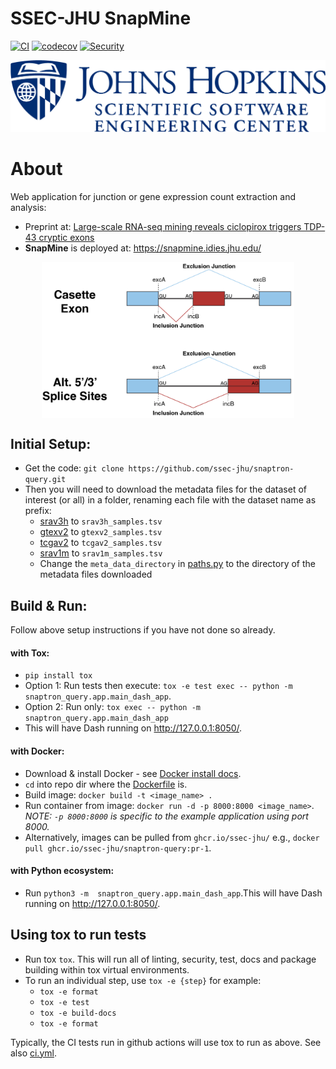 # SSEC-JHU SnapMine
[![CI](https://github.com/ssec-jhu/snaptron-query/actions/workflows/ci.yml/badge.svg)](https://github.com/ssec-jhu/snaptron-query/actions/workflows/ci.yml)
[![codecov](https://codecov.io/gh/ssec-jhu/snaptron-query/graph/badge.svg?token=9uy1hl0p9o)](https://codecov.io/gh/ssec-jhu/snaptron-query)
[![Security](https://github.com/ssec-jhu/snaptron-query/actions/workflows/security.yml/badge.svg)](https://github.com/ssec-jhu/snaptron-query/actions/workflows/security.yml)


![SSEC-JHU Logo](docs/_static/SSEC_logo_horiz_blue_1152x263.png)

# About 
Web application for junction or gene expression count extraction and analysis:
* Preprint at: [Large-scale RNA-seq mining reveals ciclopirox triggers TDP-43 cryptic exons](https://www.biorxiv.org/content/10.1101/2024.03.27.587011v1)
* **SnapMine** is deployed at: https://snapmine.idies.jhu.edu/


<img src="snaptron_query/app/assets/junction_query.png" alt="junction_query" height="250" style="display: block; margin: auto;"/>

## Initial Setup:
  * Get the code: ``git clone https://github.com/ssec-jhu/snaptron-query.git``
  * Then you will need to download the metadata files for the dataset of interest (or all) in a folder, renaming each file with the dataset name as prefix:
    * [srav3h](https://snaptron.cs.jhu.edu/data/srav3h/samples.tsv) to `srav3h_samples.tsv`
    * [gtexv2](https://snaptron.cs.jhu.edu/data/gtexv2/samples.tsv) to `gtexv2_samples.tsv`
    * [tcgav2](https://snaptron.cs.jhu.edu/data/tcgav2/samples.tsv) to `tcgav2_samples.tsv`
    * [srav1m](https://snaptron.cs.jhu.edu/data/srav1m/samples.tsv) to `srav1m_samples.tsv`
    * Change the `meta_data_directory` in [paths.py](https://github.com/ssec-jhu/snaptron-query/blob/07103767262f5292ada793c4c1e7a94b32e7fd15/snaptron_query/app/paths.py#L7) to the directory of the metadata files downloaded 

## Build & Run:
Follow above setup instructions if you have not done so already.
  #### with Tox:
  * ``pip install tox``
  * Option 1: Run tests then execute: ``tox -e test exec -- python -m snaptron_query.app.main_dash_app``.
  * Option 2: Run only: ``tox exec -- python -m snaptron_query.app.main_dash_app``
  * This will have Dash running on http://127.0.0.1:8050/.

  #### with Docker:
  * Download & install Docker - see [Docker install docs](https://docs.docker.com/get-docker/).
  * ``cd`` into repo dir where the [Dockerfile](https://github.com/ssec-jhu/snaptron-query/blob/d56df6f28592c56ee4622bedb8c68e4c06499363/Dockerfile) is.
  * Build image: ``docker build -t <image_name> .`` 
  * Run container from image: ``docker run -d -p 8000:8000 <image_name>``. _NOTE: ``-p 8000:8000`` is specific to the example application using port 8000._
  * Alternatively, images can be pulled from ``ghcr.io/ssec-jhu/`` e.g., ``docker pull ghcr.io/ssec-jhu/snaptron-query:pr-1``.

  #### with Python ecosystem:
  * Run ``python3 -m  snaptron_query.app.main_dash_app``.This will have Dash running on http://127.0.0.1:8050/.
    
  


## Using tox to run tests

* Run tox ``tox``. This will run all of linting, security, test, docs and package building within tox virtual environments.
* To run an individual step, use ``tox -e {step}`` for example:
  * ``tox -e format``
  * ``tox -e test`` 
  * ``tox -e build-docs``
  * ``tox -e format``

Typically, the CI tests run in github actions will use tox to run as above. See also [ci.yml](https://github.com/ssec-jhu/base-template/blob/main/.github/workflows/ci.yml).
